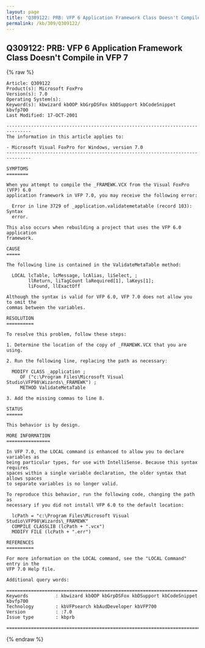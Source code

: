 ```yaml
---
layout: page
title: "Q309122: PRB: VFP 6 Application Framework Class Doesn't Compile in  VFP 7"
permalink: /kb/309/Q309122/
---
```


## Q309122: PRB: VFP 6 Application Framework Class Doesn't Compile in  VFP 7

{% raw %}

	Article: Q309122
	Product(s): Microsoft FoxPro
	Version(s): 7.0
	Operating System(s): 
	Keyword(s): kbwizard kbOOP kbGrpDSFox kbDSupport kbCodeSnippet kbvfp700
	Last Modified: 17-OCT-2001
	
	-------------------------------------------------------------------------------
	The information in this article applies to:
	
	- Microsoft Visual FoxPro for Windows, version 7.0 
	-------------------------------------------------------------------------------
	
	SYMPTOMS
	========
	
	When you attempt to compile the _FRAMEWK.VCX from the Visual FoxPro (VFP) 6.0
	application framework in VFP 7.0, you may receive the following error:
	
	  Error in line 3729 of _application.validatemetatable (record 103): Syntax
	  error.
	
	This also occurs when rebuilding a project that uses the VFP 6.0 application
	framework.
	
	CAUSE
	=====
	
	The following line is contained in the ValidateMetaTable method:
	
	  LOCAL lcTable, lcMessage, lcAlias, liSelect, ;
	        llReturn, liTagCount laRequired[1], laKeys[1];
	        liFound, llExactOff
	
	Although the syntax is valid for VFP 6.0, VFP 7.0 does not allow you to omit the
	commas between the variables.
	
	RESOLUTION
	==========
	
	To resolve this problem, follow these steps:
	
	1. Determine the location of the copy of _FRAMEWK.VCX that you are using.
	
	2. Run the following line, replacing the path as necessary:
	
	  MODIFY CLASS _application ;
	     OF ("c:\Program Files\Microsoft Visual Studio\VFP98\Wizards\_FRAMEWK") ;
	     METHOD ValidateMetaTable
	
	3. Add the missing commas to line 8.
	
	STATUS
	======
	
	This behavior is by design.
	
	MORE INFORMATION
	================
	
	In VFP 7.0, the LOCAL command is enhanced to allow you to declare variables as
	being particular types, for use with IntelliSense. Because this syntax requires
	spaces within a single variable declaration, the older syntax that allows spaces
	to separate variables is no longer valid.
	
	To reproduce this behavior, run the following code, changing the path as
	necessary if you did not install VFP 6.0 to the default location:
	
	  lcPath = "c:\Program Files\Microsoft Visual Studio\VFP98\Wizards\_FRAMEWK"
	  COMPILE CLASSLIB (lcPath + ".vcx")
	  MODIFY FILE (lcPath + ".err")
	
	REFERENCES
	==========
	
	For more information on the LOCAL command, see the "LOCAL Command" entry in the
	VFP 7.0 Help file.
	
	Additional query words:
	
	======================================================================
	Keywords          : kbwizard kbOOP kbGrpDSFox kbDSupport kbCodeSnippet kbvfp700 
	Technology        : kbVFPsearch kbAudDeveloper kbVFP700
	Version           : :7.0
	Issue type        : kbprb
	
	=============================================================================
	

{% endraw %}
